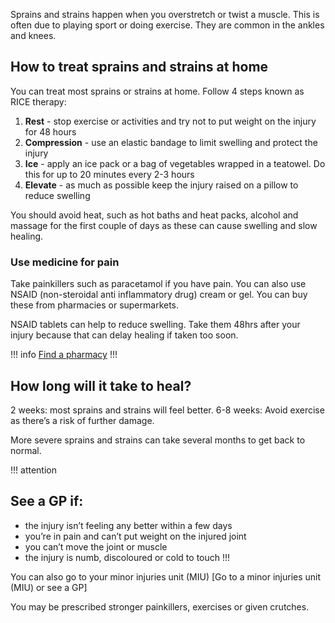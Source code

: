 Sprains and strains happen when you overstretch or twist a muscle.  This is often due to playing sport or doing exercise. They are common in the ankles and knees. 

## How to treat sprains and strains at home

You can treat most sprains or strains at home.  Follow 4 steps known as RICE therapy:

1. **Rest** - stop exercise or activities and try not to put weight on the injury for 48 hours 
1. **Compression** - use an elastic bandage to limit swelling and protect the injury
1. **Ice** - apply an ice pack or a bag of vegetables wrapped in a teatowel. Do this for up to 20 minutes every 2-3 hours  
1. **Elevate** - as much as possible keep the injury raised on a pillow to reduce swelling 

You should avoid heat, such as hot baths and heat packs, alcohol and massage for the first couple of days as these can cause swelling and slow healing.

### Use medicine for pain

Take painkillers such as paracetamol if you have pain.  You can also use NSAID  (non-steroidal anti inflammatory drug) cream or gel. You can buy these from pharmacies or supermarkets. 

NSAID tablets can help to reduce swelling.  Take them 48hrs after your injury because that can delay healing if taken too soon. 

!!! info
  [Find a pharmacy](#) 
!!!

## How long will it take to heal?

2 weeks: most sprains and strains will feel better. 
6-8 weeks: Avoid exercise as there’s a risk of further damage. 

More severe sprains and strains can take several months to get back to normal. 

!!! attention
  ## See a GP if:
  - the injury isn’t feeling any better within a few days
  - you’re in pain and can’t put weight on the injured joint 
  - you can’t move the joint or muscle
  - the injury is numb, discoloured or cold to touch
!!!

You can also go to your minor injuries unit (MIU) 
[Go to a minor injuries unit (MIU) or see a GP]

You may be prescribed stronger painkillers, exercises or given crutches.